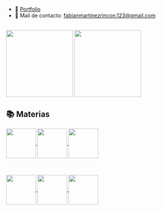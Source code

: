 - 📁 [Portfolio](https://fabian-martinez1.github.io/)
- 📧 Mail de contacto: fabianmartinezrincon.123@gmail.com



<br>

<div>
  <img height="180em" src="https://github-readme-stats.vercel.app/api?username=Fabian-Martinez1&show_icons=true&theme=dark&include_all_commits=true&count_private=true"/>
  
  <img height="180em" src="https://github-readme-stats.vercel.app/api/top-langs/?username=Fabian-Martinez1&layout=compact&langs_count=7&theme=dark"/>
</div>

## 📚 Materias


  
<a href="https://github.com/Fabian-Martinez1/FOD">
  <img align="center" height="80em" src="https://github-readme-stats.vercel.app/api/pin/?username=Fabian-Martinez1&repo=FOD&theme=dark" />
</a>  
  
  
<a href="https://github.com/Fabian-Martinez1/AyED">
  <img align="center" height="80em" src="https://github-readme-stats.vercel.app/api/pin/?username=Fabian-Martinez1&repo=ayed&theme=dark" />
</a>
  
  
<a href="https://github.com/Fabian-Martinez1/Seminario-de-Lenguajes-Python">
  <img align="center" height="80em" src="https://github-readme-stats.vercel.app/api/pin/?username=Fabian-Martinez1&repo=Seminario-de-Lenguajes-Python&theme=dark" />
</a>

&nbsp; 




<a href="https://github.com/Fabian-Martinez1/Taller-de-Programacion">
  <img align="center" height="80em" src="https://github-readme-stats.vercel.app/api/pin/?username=Fabian-Martinez1&repo=Taller-de-Programacion&theme=dark" />
</a>  
  
  
<a href="https://github.com/Fabian-Martinez1/Arquitectura-de-Computadoras">
  <img align="center" height="80em" src="https://github-readme-stats.vercel.app/api/pin/?username=Fabian-Martinez1&repo=Arquitectura-de-Computadoras&theme=dark" />
</a>
  
  
<a href="https://github.com/Fabian-Martinez1/CADP">
  <img align="center" height="80em" src="https://github-readme-stats.vercel.app/api/pin/?username=Fabian-Martinez1&repo=CADP&theme=dark" />
</a>


